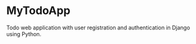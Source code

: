 # MyTodoApp
Todo web application with user registration and authentication in Django using Python. 
